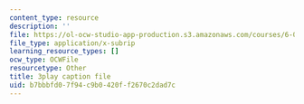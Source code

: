 ```yaml
---
content_type: resource
description: ''
file: https://ol-ocw-studio-app-production.s3.amazonaws.com/courses/6-042j-mathematics-for-computer-science-spring-2015/b7bbbfd07f94c9b0420ff2670c2dad7c_juGgfHsO-xM.srt
file_type: application/x-subrip
learning_resource_types: []
ocw_type: OCWFile
resourcetype: Other
title: 3play caption file
uid: b7bbbfd0-7f94-c9b0-420f-f2670c2dad7c
---
```


